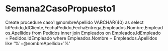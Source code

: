 # Semana2CasoPropuesto1
Create procedure caso1
@nombreApellido VARCHAR(40)
as
select IdPedido,IdCliente,FechaPedido,FechaEntrega,Empleados.Nombre,Empleados.Apellidos
from Pedidos
inner join Empleados on Empleados.IdEmpleado = Pedidos.IdEmpleado
where Empleados.Nombre + Empleados.Apellidos like '%'+@nombreApellido+'%'
